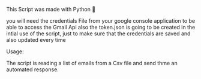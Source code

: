 This Script was made with Python 🐍 

you will need the credentials File from your google console application to be able to access the Gmail Api
also the token.json is going to be created in the intial use of the script, just to make sure that the credentials are saved and also updated every time

Usage:

The script is reading a list of emails from a Csv file and send thme an automated response.
